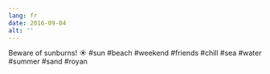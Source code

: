 ```yaml
---
lang: fr
date: 2016-09-04
alt: ''
---
```


Beware of sunburns! ☀ #sun #beach #weekend #friends #chill #sea #water #summer #sand #royan
